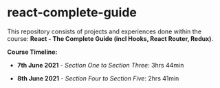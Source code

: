 # react-complete-guide

This repository consists of projects and experiences done within the course: **React - The Complete Guide (incl Hooks, React Router, Redux)**.

 **Course Timeline:**
 
* **7th June 2021** - _Section One to Section Three_: 3hrs 44min  
 
* **8th June 2021** - _Section Four to Section Five_: 2hrs 41min 
 
